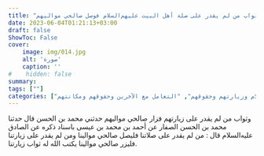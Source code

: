 ```yaml
---
title: "ثواب من لم يقدر على صلة أهل البيت عليهم‌السلام فوصل صالحي مواليهم"
date: 2023-06-04T01:21:13+03:00
draft: false
ShowToc: False
cover:
    image: img/014.jpg
    alt: 'صورة'
    caption: ''
#    hidden: false
summary: 
tags: [""]
categories: ["حب أهل البيت عليهم السلام وزيارتهم وحقوقهم", "التعامل مع الآخرين وحقوقهم ومكانتهم"]
---
```

وثواب من لم يقدر على زيارتهم فزار صالحي مواليهم
حدثني محمد بن الحسن قال حدثنا محمد بن الحسن الصفار عن أحمد بن
محمد بن عيسى باسناد ذكره عن الصادق عليه‌السلام قال : من لم يقدر على صلاتنا
فليصل صالحي موالينا ومن لم يقدر على زيارتنا فليزر صالحي موالينا
يكتب الله له ثواب زيارتنا.

